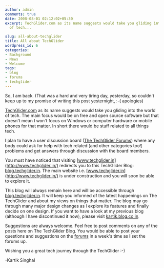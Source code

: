```yaml
---
author: admin
comments: true
date: 2008-08-01 02:12:02+05:30
excerpt: TechGlider.com as its name suggests would take you gliding into the world
  of tech...

slug: all-about-techglider
title: All about TechGlider
wordpress_id: 6
categories:
- Background
- News
- Welcome
tags:
- blog
- forums
- techglider
---
```




So, I am back. (That was a hard and very tiring day, yesterday, so couldn't keep up to my promise of writing this post yesternight, :-( apologies)

[TechGlider.com](http://www.techglider.in/) as its name suggests would take you gliding into the world of tech. The main focus would be on free and open source software but that doesn't mean I won't focus on Windows or computer hardware or mobile phones for that matter. In short there would be stuff related to all things tech.

I plan to have a user discussion board ([The TechGlider Forums](http://forums.techglider.in/)) where any body could ask for help with tech related (and other categories too!) problems and get answers through discussion with the board members.

You must have noticed that visiting [www.techglider.in](http://www.techglider.in/) redirects you to this TechGlider Blog: [blog.techglider.in](http://blog.techglider.in). The main website i.e. [www.techglider.in](http://www.techglider.in/) is under construction and you will soon be able to explore it.

This blog will always remain here and will be accessible through [blog.techglider.in](http://blog.techglider.in). It will keep you informed of the latest happenings on The TechGlider and about my views on things that matter. The blog may go through many major design changes as I explore its features and finally decide on one design. If you want to have a look at my previous blog (although I have discontinued it now), please visit [kartik.blog.co.in](http://kartik.blog.co.in/).

Suggestions are always welcome. Feel free to post comments on any of the posts here on The TechGlider Blog. You would be able to post your questions and suggestions on the [forums](http://forums.techglider.in/) in a week's time as I set the forums up.

Wishing you a great tech journey through the TechGlider :-)

-Kartik Singhal
